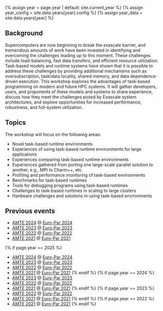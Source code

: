 {% assign year = page.year | default: site.current_year %}
{% assign year_config = site.data.years[year].config %}
{% assign year_data = site.data.years[year] %}

## Background
Supercomputers are now beginning to break the exascale barrier, and tremendous amounts of work have been invested in identifying and overcoming the challenges leading up to this moment. These challenges include load-balancing, fast data transfers, and efficient resource utilization. Task-based models and runtime systems have shown that it is possible to address these challenges by providing additional mechanisms such as oversubscription, task/data locality, shared memory, and data dependence-driven execution.
This workshop explores the advantages of task-based programming on modern and future HPC systems. It will gather developers, users, and proponents of these models and systems to share experience, discuss how they meet the challenges posed by Exascale system architectures, and explore opportunities for increased performance, robustness, and full-system utilization.

## Topics
The workshop will focus on the following areas:

* Novel task-based runtime environments
* Experiences of using task-based runtime environments for large applications
* Experiences comparing task-based runtime environments
* Experiences gathered from porting one large-scale parallel solution to another, e.g., MPI to Charm++, etc.
* Profiling and performance monitoring of task-based environments
* Benchmarks for task-based runtimes
* Tools for debugging programs using task-based runtimes
* Challenges to task-based runtimes in scaling to large clusters
* Hardware challenges and solutions in using task-based environments

## Previous events

* [AMTE 2024](https://amte-workshop.github.io/2024) @ [Euro-Par 2024](https://2024.euro-par.org/)
* [AMTE 2023](https://amte-workshop.github.io/2023) @ [Euro-Par 2023](https://2023.euro-par.org/)
* [AMTE 2022](https://amte-workshop.github.io/2022) @ [Euro-Par 2022](https://2022.euro-par.org/)
* [AMTE 2021](https://amte-workshop.github.io/2021) @ [Euro-Par 2021](https://2021.euro-par.org/)

{% if page.year == 2025 %}
* [AMTE 2024](https://amte-workshop.github.io/2024) @ [Euro-Par 2024](https://2024.euro-par.org/)
* [AMTE 2023](https://amte-workshop.github.io/2023) @ [Euro-Par 2023](https://2023.euro-par.org/)
* [AMTE 2022](https://amte-workshop.github.io/2022) @ [Euro-Par 2022](https://2022.euro-par.org/)
* [AMTE 2021](https://amte-workshop.github.io/2021) @ [Euro-Par 2021](https://2021.euro-par.org/)
{% endif %}
{% if page.year == 2024 %}
* [AMTE 2023](https://amte-workshop.github.io/2023) @ [Euro-Par 2023](https://2023.euro-par.org/)
* [AMTE 2022](https://amte-workshop.github.io/2022) @ [Euro-Par 2022](https://2022.euro-par.org/)
* [AMTE 2021](https://amte-workshop.github.io/2021) @ [Euro-Par 2021](https://2021.euro-par.org/)
{% endif %}
{% if page.year == 2023 %}
* [AMTE 2022](https://amte-workshop.github.io/2022) @ [Euro-Par 2022](https://2022.euro-par.org/)
* [AMTE 2021](https://amte-workshop.github.io/2021) @ [Euro-Par 2021](https://2021.euro-par.org/)
{% endif %}
{% if page.year == 2022 %}
* [AMTE 2021](https://amte-workshop.github.io/2021) @ [Euro-Par 2021](https://2021.euro-par.org/)
{% endif %}

